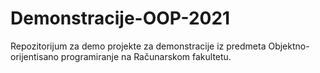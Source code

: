 # Demonstracije-OOP-2021
Repozitorijum za demo projekte za demonstracije iz predmeta Objektno-orijentisano programiranje na Računarskom fakultetu.
